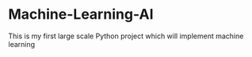 # Machine-Learning-AI
This is my first large scale Python project which will implement machine learning
